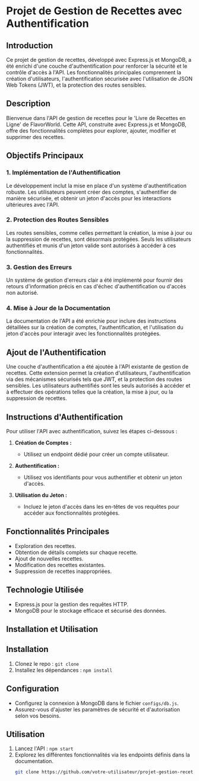 # Projet de Gestion de Recettes avec Authentification

## Introduction

Ce projet de gestion de recettes, développé avec Express.js et MongoDB, a été enrichi d'une couche d'authentification pour renforcer la sécurité et le contrôle d'accès à l'API. Les fonctionnalités principales comprennent la création d'utilisateurs, l'authentification sécurisée avec l'utilisation de JSON Web Tokens (JWT), et la protection des routes sensibles.

## Description
Bienvenue dans l'API de gestion de recettes pour le 'Livre de Recettes en Ligne' de FlavorWorld. Cette API, construite avec Express.js et MongoDB, offre des fonctionnalités complètes pour explorer, ajouter, modifier et supprimer des recettes.

## Objectifs Principaux

### 1. Implémentation de l'Authentification

Le développement inclut la mise en place d'un système d'authentification robuste. Les utilisateurs peuvent créer des comptes, s'authentifier de manière sécurisée, et obtenir un jeton d'accès pour les interactions ultérieures avec l'API.

### 2. Protection des Routes Sensibles

Les routes sensibles, comme celles permettant la création, la mise à jour ou la suppression de recettes, sont désormais protégées. Seuls les utilisateurs authentifiés et munis d'un jeton valide sont autorisés à accéder à ces fonctionnalités.

### 3. Gestion des Erreurs

Un système de gestion d'erreurs clair a été implémenté pour fournir des retours d'information précis en cas d'échec d'authentification ou d'accès non autorisé.

### 4. Mise à Jour de la Documentation

La documentation de l'API a été enrichie pour inclure des instructions détaillées sur la création de comptes, l'authentification, et l'utilisation du jeton d'accès pour interagir avec les fonctionnalités protégées.

## Ajout de l'Authentification

Une couche d'authentification a été ajoutée à l'API existante de gestion de recettes. Cette extension permet la création d'utilisateurs, l'authentification via des mécanismes sécurisés tels que JWT, et la protection des routes sensibles. Les utilisateurs authentifiés sont les seuls autorisés à accéder et à effectuer des opérations telles que la création, la mise à jour, ou la suppression de recettes.

## Instructions d'Authentification

Pour utiliser l'API avec authentification, suivez les étapes ci-dessous :

1. **Création de Comptes :**
   - Utilisez un endpoint dédié pour créer un compte utilisateur.

2. **Authentification :**
   - Utilisez vos identifiants pour vous authentifier et obtenir un jeton d'accès.

3. **Utilisation du Jeton :**
   - Incluez le jeton d'accès dans les en-têtes de vos requêtes pour accéder aux fonctionnalités protégées.

## Fonctionnalités Principales
- Exploration des recettes.
- Obtention de détails complets sur chaque recette.
- Ajout de nouvelles recettes.
- Modification des recettes existantes.
- Suppression de recettes inappropriées.

## Technologie Utilisée
- Express.js pour la gestion des requêtes HTTP.
- MongoDB pour le stockage efficace et sécurisé des données.
## Installation et Utilisation

## Installation
1. Clonez le repo : `git clone `
2. Installez les dépendances : `npm install`

## Configuration
- Configurez la connexion à MongoDB dans le fichier `configs/db.js`.
- Assurez-vous d'ajuster les paramètres de sécurité et d'autorisation selon vos besoins.

## Utilisation
1. Lancez l'API : `npm start`
2. Explorez les différentes fonctionnalités via les endpoints définis dans la documentation.
   ```bash
   git clone https://github.com/votre-utilisateur/projet-gestion-recettes.git
